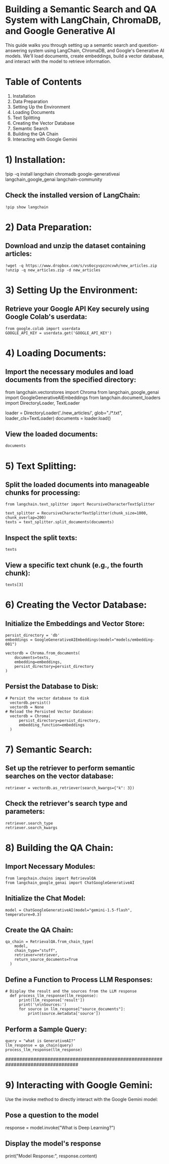 # Building a Semantic Search and QA System with LangChain, ChromaDB, and Google Generative AI
This guide walks you through setting up a semantic search and question-answering system using LangChain, ChromaDB, and Google's Generative AI models. We'll load documents, create embeddings, build a vector database, and interact with the model to retrieve information.

# Table of Contents
  1) Installation
  2) Data Preparation
  3) Setting Up the Environment
  4) Loading Documents
  5) Text Splitting
  6) Creating the Vector Database
  7) Semantic Search
  8) Building the QA Chain
  9) Interacting with Google Gemini

# 1) Installation:
  !pip -q install langchain chromadb google-generativeai langchain_google_genai langchain-community
  ## Check the installed version of LangChain:
    !pip show langchain
  
# 2) Data Preparation:

  ## Download and unzip the dataset containing articles:
    !wget -q https://www.dropbox.com/s/vs6ocyvpzzncvwh/new_articles.zip
    !unzip -q new_articles.zip -d new_articles
  
# 3) Setting Up the Environment:

  ## Retrieve your Google API Key securely using Google Colab's userdata:
    from google.colab import userdata
    GOOGLE_API_KEY = userdata.get('GOOGLE_API_KEY')
    
# 4) Loading Documents:

  ## Import the necessary modules and load documents from the specified directory:
  from langchain.vectorstores import Chroma
  from langchain_google_genai import GoogleGenerativeAIEmbeddings
  from langchain.document_loaders import DirectoryLoader, TextLoader
  
  loader = DirectoryLoader('./new_articles/', glob="./*.txt", loader_cls=TextLoader)
  documents = loader.load()
  ## View the loaded documents:
    documents

# 5) Text Splitting:

  ## Split the loaded documents into manageable chunks for processing:
    from langchain.text_splitter import RecursiveCharacterTextSplitter
    
    text_splitter = RecursiveCharacterTextSplitter(chunk_size=1000, chunk_overlap=200)
    texts = text_splitter.split_documents(documents)
  ## Inspect the split texts:
    texts
  ## View a specific text chunk (e.g., the fourth chunk):
    texts[3]
  
# 6) Creating the Vector Database:

  ## Initialize the Embeddings and Vector Store:
    persist_directory = 'db'
    embeddings = GoogleGenerativeAIEmbeddings(model="models/embedding-001")
    
    vectordb = Chroma.from_documents(
        documents=texts,
        embedding=embeddings,
        persist_directory=persist_directory
    )

  ## Persist the Database to Disk:
  
    # Persist the vector database to disk
      vectordb.persist()
      vectordb = None
    # Reload the Persisted Vector Database:
      vectordb = Chroma(
          persist_directory=persist_directory,
          embedding_function=embeddings
      )

# 7) Semantic Search:

  ## Set up the retriever to perform semantic searches on the vector database:
    retriever = vectordb.as_retriever(search_kwargs={"k": 3})
    
  ## Check the retriever's search type and parameters:
    retriever.search_type
    retriever.search_kwargs
    
# 8) Building the QA Chain:

  ## Import Necessary Modules:
    from langchain.chains import RetrievalQA
    from langchain_google_genai import ChatGoogleGenerativeAI
    
  ## Initialize the Chat Model:
    model = ChatGoogleGenerativeAI(model="gemini-1.5-flash", temperature=0.3)
    
  ## Create the QA Chain:
    qa_chain = RetrievalQA.from_chain_type(
        model,
        chain_type="stuff",
        retriever=retriever,
        return_source_documents=True
      )
  
  ## Define a Function to Process LLM Responses:
  
    # Display the result and the sources from the LLM response
      def process_llm_response(llm_response):
          print(llm_response['result'])
          print('\n\nSources:')
          for source in llm_response["source_documents"]:
              print(source.metadata['source'])
          
  ## Perform a Sample Query:
    query = "what is GenerativeAI?"
    llm_response = qa_chain(query)
    process_llm_response(llm_response)
  
##################################################################################  

# 9) Interacting with Google Gemini:

  Use the invoke method to directly interact with the Google Gemini model:
  ## Pose a question to the model
  response = model.invoke("What is Deep Learning?")
  
  ## Display the model's response
  print("Model Response:", response.content)
